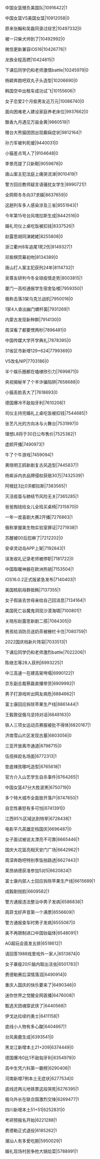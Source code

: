 中国女篮憾负美国队|10916422|1

中国女篮VS美国女篮|10912058|0

原来张翰和吴磊同录过综艺|10497332|0

被一只柴犬帅到了|10492992|0

微信更新兼容iOS16|10426776|1

龙族全程高燃|10424815|1

下课后同学仍和老师激情battle|10245979|0

杨颖奔跑吧双丸子头造型|10206690|0

韩国空中出租车成功试飞|10155606|1

女子恋爱2个月偷男友近万元|10086740|0

面向困难老人建设家庭养老床位|9937662|0

飘香九月遇见万亩金黄|9860519|1

赠台大熊猫团团出现癫痫症状|9812164|1

孙力军被判死缓|9440031|0

小猫差点骂人了|9104648|0

李景亮提了只新鞋|9059878|0

唐山案主犯法庭上痛哭流涕|9010419|1

警方回应教师疑言语骚扰女学生|8990721|1

全网帮冬冬向37求婚|8637659|0

这趟列车多人感染涉及三省|8551943|1

今年第15号台风塔拉斯生成|8442516|0

婚礼司仪上桌吃饭被扣钱|8337526|1

赵露思胡同演姥姥|8255808|0

浙江衢州8车追尾1死2伤|8149327|1

邓紫棋荧幕初吻|8134389|0

唐山打人案主犯获刑24年|8114732|1

吴尊友研判今冬全球疫情走势|8003815|1

厦门一高校通报学生宿舍坠楼|7959350|1

俄称击落3架乌克兰战机|7950016|0

1家4人查出幽门螺杆菌|7931269|1

内蒙古发现新种群|7914130|0

周深看了都要愣两秒|7896481|0

中国传媒大学开学典礼|7878395|0

31省区市新增129+624|7799369|0

V5改名NIP|7703186|0

半个娱乐圈都在嗑棣欣引力|7699871|0

央视揭秘羊了个羊诈骗陷阱|7658688|0

小猫丢脸丢大了|7618693|0

德国爆冷不敌匈牙利|7610208|1

司仪主持完婚礼上桌吃饭被扣钱|7544685|1

张艺凡光的方向冰与火舞台|7531997|0

理想L8将于30日公布售价|7525382|1

虚颜开播|7490973|1

牛了个牛游戏|7459094|1

黄晓明王鸥新剧复古风造型|7445837|1

杨紫诉内衣品牌侵权获赔30万|7432539|1

阿根廷3比0洪都拉斯|7383565|1

灭活疫苗与肺结节风险无关|7365285|1

爸爸掏钱给女儿全班买桌椅|7315870|0

一年一度喜剧大赛2开播|7276863|1

俄称掌握美生物实验室罪证|7271938|1

苏醒被00后怼麻了|7212202|0

安卓灵动岛APP上架|7192843|1

误发收礼记录老师被停职|7181722|0

中国取暖神器在欧洲热销|7153504|1

iOS16.0.2正式版紧急发布|7140403|1

美国核航母群抵韩|7137355|1

女子假装去世母亲给自己回消息|7134164|1

美国死亡谷魔鬼洞现沙漠海啸|7100801|1

关晓彤赵露思新剧二搭|7084305|0

男孩给消防员送奶茶被栅栏卡住|7080759|1

2022国庆档新片阵容|7033513|1

下课后同学仍和老师激烈battle|7022206|1

陈继志等28人获刑|6993225|1

中江高速一在建高架垮塌|6990122|1

京东副总裁蔡磊直播带货|6909992|1

男子打游戏听出网友病危|6884662|1

富士康回应拆除苹果生产线|6861444|1

王毅敦促俄乌坚持对话|6848163|0

铁人三项女运动员赛服被批不得体|6820167|1

济南雪山片区发现古墓|6803056|0

三亚开放离市通道|6798715|0

伍佰摔跤名场面|6772313|1

垫底辣孩哪吒造型|6765618|1

官方介入山艺学生自杀事件|6764265|1

中国女篮47分大胜波黑|6750719|0

多个特大城市全面放开落户|6747650|1

自恋性暴怒有多可怕|6741391|0

江西95%区域达到特旱|6728438|1

电影平凡英雄定档国庆|6696487|0

女子面试被说太漂亮不可靠|6665446|1

国庆大花篮亮相天安门广场|6642962|1

周深奔跑吧特别季饭拍路透|6627443|1

莱昂纳德获准参加5对5|6620824|1

富士康内部人士回应拆除苹果生产线|6615689|1

成毅剧抛脸|6609582|1

警方通报违法整治中男子发病|6586838|1

周菲戈好声音第一个满票|6556609|1

警方通报查车时男子发病|6555087|0

美不再限制进口中国钕磁体|6548091|1

AG超玩会首发五排|6518612|1

请回答1988戏里戏外一家人|6513874|0

女子暴瘦20斤脑内取出活虫|6501783|1

费德勒赛后深情落泪|6490914|0

重庆人国庆的快乐要来了|6490346|0

迷你世界之觉醒全网首播|6476008|1

甄选天团魂穿武侠了|6440568|1

伊戈达拉续约勇士|6411158|1

底线小人物有多心酸|6404667|1

台风奥鹿生成|6393541|0

黑龙江新增本土21+209|6374449|0

德国爆冷0比1不敌匈牙利|6354979|0

高中生凭六科第一霸榜|6290406|1

河南新增7例本土无症状|6277534|0

底线还两元地铁票这段哭死|6276395|1

俄乌外长在联合国激烈交锋|6269477|1

四川新增本土51+51|6252831|0

考研预报名开始|6221288|1

费德勒正式退役|6185262|1

潮汕人有多爱吃朥|5950029|1

婚礼现场村民争抢大锅烩菜|5788991|1

